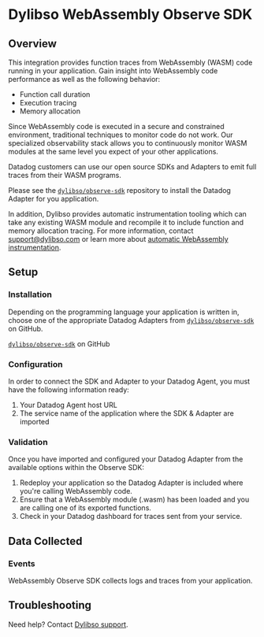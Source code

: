 # Dylibso WebAssembly Observe SDK

## Overview

This integration provides function traces from WebAssembly (WASM) code running in your application. Gain insight into WebAssembly code performance as well as the following behavior:
- Function call duration
- Execution tracing
- Memory allocation

Since WebAssembly code is executed in a secure and constrained environment, traditional techniques to monitor code do not work. Our specialized observability stack
allows you to continuously monitor WASM modules at the same level you expect of your other applications.

Datadog customers can use our open source SDKs and Adapters to emit full traces from their WASM programs.

Please see the [`dylibso/observe-sdk`][2] repository to install the Datadog Adapter for you application.

In addition, Dylibso provides automatic instrumentation tooling which can take any existing WASM module and recompile it to include function and memory allocation tracing. For
more information, contact [support@dylibso.com](mailto:support@dylibso.com) or learn more about [automatic WebAssembly instrumentation](https://dylibso.com/products/observe).


## Setup

### Installation

Depending on the programming language your application is written in, choose one of the appropriate Datadog Adapters from [`dylibso/observe-sdk`][2] on GitHub.

 [`dylibso/observe-sdk`](https://github.com/dylibso/observe-sdk) on GitHub

### Configuration

In order to connect the SDK and Adapter to your Datadog Agent, you must have the following information ready:

1. Your Datadog Agent host URL
2. The service name of the application where the SDK & Adapter are imported

### Validation

Once you have imported and configured your Datadog Adapter from the available options within the Observe SDK:

1. Redeploy your application so the Datadog Adapter is included where you're calling WebAssembly code.
2. Ensure that a WebAssembly module (.wasm) has been loaded and you are calling one of its exported functions.
3. Check in your Datadog dashboard for traces sent from your service.

## Data Collected

### Events

WebAssembly Observe SDK collects logs and traces from your application.

## Troubleshooting

Need help? Contact [Dylibso support][1].

[1]: mailto:support@dylibso.com
[2]: https://github.com/dylibso/observe-sdk
